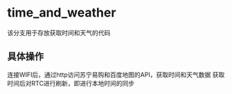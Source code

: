 # time_and_weather
该分支用于存放获取时间和天气的代码

## 具体操作
连接WIFI后，通过http访问苏宁易购和百度地图的API，获取时间和天气数据
获取时间后对RTC进行刷新，即进行本地时间的同步
